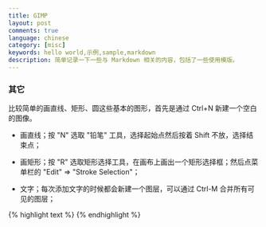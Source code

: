 ```yaml
---
title: GIMP
layout: post
comments: true
language: chinese
category: [misc]
keywords: hello world,示例,sample,markdown
description: 简单记录一下一些与 Markdown 相关的内容，包括了一些使用模版。
---
```


<!-- more -->


### 其它

比较简单的画直线、矩形、圆这些基本的图形，首先是通过 Ctrl+N 新建一个空白的图像。

* 画直线；按 "N" 选取 "铅笔" 工具，选择起始点然后按着 Shift 不放，选择结束点；

* 画矩形；按 "R" 选取矩形选择工具，在画布上画出一个矩形选择框；然后点菜单栏的 "Edit" => "Stroke Selection"；

* 文字；每次添加文字的时候都会新建一个图层，可以通过 Ctrl-M 合并所有可见的图层；

{% highlight text %}
{% endhighlight %}
